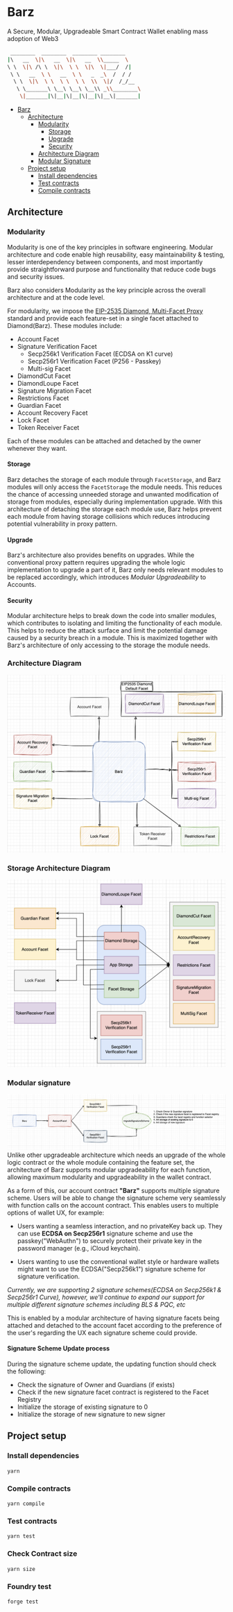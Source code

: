 # Barz

A Secure, Modular, Upgradeable Smart Contract Wallet enabling mass adoption of Web3
```bash
 ________  ________  ________ ________     
|\   __  \|\   __  \|\   __  \\_____  \    
\ \  \|\ /\ \  \|\  \ \  \|\  \|___/  /|   
 \ \   __  \ \   __  \ \   _  _\  /  / /   
  \ \  \|\  \ \  \ \  \ \  \\  \|/  /_/__  
   \ \_______\ \__\ \__\ \__\\ _\\________\
    \|_______|\|__|\|__|\|__|\|__\|_______|                    
```
<!-- TOC -->
- [Barz](#barz)
    - [Architecture](#architecture)
        - [Modularity](#modularity)
            - [Storage](#storage)
            - [Upgrade](#upgrade)
            - [Security](#security)
        - [Architecture Diagram](#architecture-diagram)
        - [Modular Signature](#modular-signature)
    - [Project setup](#project-setup)
        - [Install dependencies](#install-dependencies)
        - [Test contracts](#test-contracts)
        - [Compile contracts](#compile-contracts)
<!-- /TOC -->

## Architecture

### Modularity
Modularity is one of the key principles in software engineering. Modular architecture and code enable high reusability, easy maintainability & testing, lesser interdependency between components, and most importantly provide straightforward purpose and functionality that reduce code bugs and security issues.

Barz also considers Modularity as the key principle across the overall architecture and at the code level.

For modularity, we impose the [EIP-2535 Diamond, Multi-Facet Proxy](https://eips.ethereum.org/EIPS/eip-2535) standard and provide each feature-set in a single facet attached to Diamond(Barz). 
These modules include:
* Account Facet
* Signature Verification Facet
    * Secp256k1 Verification Facet (ECDSA on K1 curve)
    * Secp256r1 Verification Facet (P256 - Passkey)
    * Multi-sig Facet
* DiamondCut Facet
* DiamondLoupe Facet
* Signature Migration Facet
* Restrictions Facet
* Guardian Facet
* Account Recovery Facet
* Lock Facet
* Token Receiver Facet

Each of these modules can be attached and detached by the owner whenever they want.

#### Storage
Barz detaches the storage of each module through `FacetStorage`, and Barz modules will only access the `FacetStorage` the module needs. This reduces the chance of accessing unneeded storage and unwanted modification of storage from modules, especially during implementation upgrade.
With this architecture of detaching the storage each module use, Barz helps prevent each module from having storage collisions which reduces introducing potential vulnerability in proxy pattern.

#### Upgrade
Barz's architecture also provides benefits on upgrades. While the conventional proxy pattern requires upgrading the whole logic implementation to upgrade a part of it, Barz only needs relevant modules to be replaced accordingly, which introduces *Modular Upgradeability* to Accounts.

#### Security
Modular architecture helps to break down the code into smaller modules, which contributes to isolating and limiting the functionality of each module. This helps to reduce the attack surface and limit the potential damage caused by a security breach in a module. This is maximized together with Barz's architecture of only accessing to the storage the module needs.

### Architecture Diagram
![Barz Facet Architecture](./docs/images/Barz_Facet_Architecture.png)

### Storage Architecture Diagram
![Barz Storage Architecture](./docs/images/Barz_Storage_Architecture.png)

### Modular signature
![Barz Modular Signature Architecture](./docs/images/Barz_Modular_Signature_Architecture.png)
Unlike other upgradeable architecture which needs an upgrade of the whole logic contract or the whole module containing the feature set, the architecture of Barz supports modular upgradeability for each function, allowing maximum modularity and upgradeability in the wallet contract.

As a form of this, our account contract **"Barz"** supports multiple signature scheme. Users will be able to change the signature scheme very seamlessly with function calls on the account contract.
This enables users to multiple options of wallet UX, for example:

* Users wanting a seamless interaction, and no privateKey back up.
They can use **ECDSA on Secp256r1** signature scheme and use the passkey("WebAuthn") to securely protect their private key in the password manager (e.g., iCloud keychain).

* Users wanting to use the conventional wallet style or hardware wallets might want to use the ECDSA("Secp256k1") signature scheme for signature verification.

*Currently, we are supporting 2 signature schemes(ECDSA on Secp256k1 & Secp256r1 Curve), however, we'll continue to expand our support for multiple different signature schemes including BLS & PQC, etc*

This is enabled by a modular architecture of having signature facets being attached and detached to the account facet according to the preference of the user's regarding the UX each signature scheme could provide.

#### Signature Scheme Update process
During the signature scheme update, the updating function should check the following:
* Check the signature of Owner and Guardians (if exists)
* Check if the new signature facet contract is registered to the Facet Registry
* Initialize the storage of existing signature to 0
* Initialize the storage of new signature to new signer


## Project setup

### Install dependencies
```
yarn
```

### Compile contracts
```
yarn compile
```

### Test contracts
```
yarn test
```

### Check Contract size
```
yarn size
```

### Foundry test
```
forge test
```